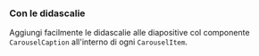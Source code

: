 ### Con le didascalie

Aggiungi facilmente le didascalie alle diapositive col componente `CarouselCaption` all'interno di ogni `CarouselItem`. 

<!-- STORY -->